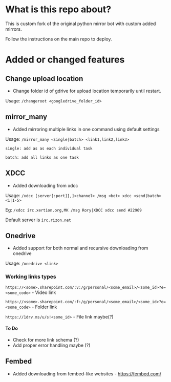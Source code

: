 # What is this repo about?
This is custom fork of the original python mirror bot with custom added mirrors. 

Follow the instructions on the main repo to deploy.

# Added or changed features
## Change upload location
- Change folder id of gdrive for upload location temporarily until restart.

Usage: `/changeroot <googledrive_folder_id>`
 
## mirror_many
- Added mirroring multiple links in one command using default settings

Usage: `/mirror_many <single|batch> <link1,link2,link3>`

`single: add as as each individual task`

`batch: add all links as one task`
 
## XDCC
- Added downloading from xdcc

Usage: `/xdcc [server[:port]],]<channel> /msg <bot> xdcc <send|batch> <1|1-5>`

Eg: `/xdcc irc.xertion.org,MK /msg Rory|XDCC xdcc send #22969`

Default server is `irc.rizon.net`

## Onedrive
- Added support for both normal and recursive downloading from onedrive

Usage: `/onedrive <link>`

### Working links types

`https://<some>.sharepoint.com/:v:/g/personal/<some_email>/<some_id>?e=<some_code>` - Video link

`https://<some>.sharepoint.com/:f:/g/personal/<some_email>/<some_id>?e=<some_code>` - Folder link

`https://1drv.ms/u/s!<some_id>` - File link maybe(?)

#### To Do
- Check for more link schema (?)
- Add proper error handling maybe (?)

## Fembed
- Added downloading from fembed-like websites - https://fembed.com/
